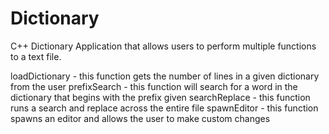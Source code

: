 # Dictionary
C++ Dictionary Application that allows users to perform multiple functions to a text file.

loadDictionary - this function gets the number of lines in a given dictionary from the user
prefixSearch - this function will search for a word in the dictionary that begins with the prefix given
searchReplace - this function runs a search and replace across the entire file
spawnEditor - this function spawns an editor and allows the user to make custom changes
